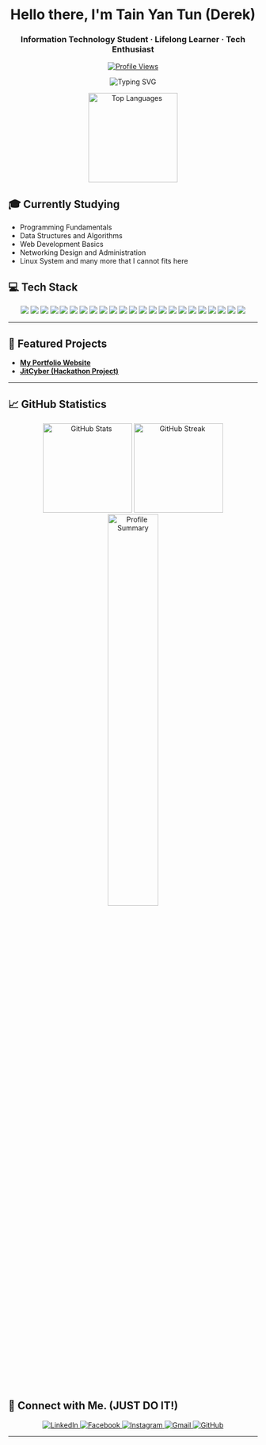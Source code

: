 <h1 align="center">Hello there, I'm Tain Yan Tun (Derek)</h1>
<h3 align="center">Information Technology Student · Lifelong Learner · Tech Enthusiast</h3>

<p align="center">
  <a href="https://github.com/TainYanTun">
    <img src="https://komarev.com/ghpvc/?username=TainYanTun&color=blueviolet&label=Profile+Views" alt="Profile Views" />
  </a>
</p>

<p align="center">
  <img src="https://readme-typing-svg.herokuapp.com?font=Fira+Code&size=22&duration=3000&pause=1000&color=00F7FF&center=true&vCenter=true&width=435&lines=Exploring+Technology;Learning+Every+Day;Future+Software+Developer;Call+Me+Derek" alt="Typing SVG" />
</p>

<p align="center">  <img src="https://github-readme-stats.vercel.app/api/top-langs/?username=TainYanTun&layout=compact&theme=tokyonight&hide_border=true" height="180" alt="Top Languages" /></p>


## 🎓 Currently Studying

- Programming Fundamentals
- Data Structures and Algorithms
- Web Development Basics
- Networking Design and Administration
- Linux System and many more that I cannot fits here

## 💻 Tech Stack

<p align="center">
  <img src="https://img.shields.io/badge/Python-3776AB?style=for-the-badge&logo=python&logoColor=white" />
  <img src="https://img.shields.io/badge/Java-ED8B00?style=for-the-badge&logo=openjdk&logoColor=white" />
  <img src="https://img.shields.io/badge/JavaScript-F7DF1E?style=for-the-badge&logo=javascript&logoColor=black" />
  <img src="https://img.shields.io/badge/TypeScript-3178C6?style=for-the-badge&logo=typescript&logoColor=white" />
  <img src="https://img.shields.io/badge/React-20232A?style=for-the-badge&logo=react&logoColor=61DAFB" />
  <img src="https://img.shields.io/badge/Next.js-000000?style=for-the-badge&logo=nextdotjs&logoColor=white" />
  <img src="https://img.shields.io/badge/Tailwind_CSS-06B6D4?style=for-the-badge&logo=tailwindcss&logoColor=white" />
  <img src="https://img.shields.io/badge/Bootstrap-7952B3?style=for-the-badge&logo=bootstrap&logoColor=white" />
  <img src="https://img.shields.io/badge/HTML5-E34F26?style=for-the-badge&logo=html5&logoColor=white" />
  <img src="https://img.shields.io/badge/CSS3-1572B6?style=for-the-badge&logo=css3&logoColor=white" />
  <img src="https://img.shields.io/badge/Node.js-339933?style=for-the-badge&logo=nodedotjs&logoColor=white" />
  <img src="https://img.shields.io/badge/MySQL-4479A1?style=for-the-badge&logo=mysql&logoColor=white" />
  <img src="https://img.shields.io/badge/PostgreSQL-4169E1?style=for-the-badge&logo=postgresql&logoColor=white" />
  <img src="https://img.shields.io/badge/MongoDB-47A248?style=for-the-badge&logo=mongodb&logoColor=white" />
  <img src="https://img.shields.io/badge/Vercel-000000?style=for-the-badge&logo=vercel&logoColor=white" />
  <img src="https://img.shields.io/badge/Git-F05032?style=for-the-badge&logo=git&logoColor=white" />
  <img src="https://img.shields.io/badge/Figma-F24E1E?style=for-the-badge&logo=figma&logoColor=white" />
  <img src="https://img.shields.io/badge/Postman-FF6C37?style=for-the-badge&logo=postman&logoColor=white" />
  <img src="https://img.shields.io/badge/Notion-000000?style=for-the-badge&logo=notion&logoColor=white" />
  <img src="https://img.shields.io/badge/Windows-0078D6?style=for-the-badge&logo=windows&logoColor=white" />
  <img src="https://img.shields.io/badge/Linux-FCC624?style=for-the-badge&logo=linux&logoColor=black" />
  <img src="https://img.shields.io/badge/macOS-000000?style=for-the-badge&logo=apple&logoColor=white" />
  <img src="https://img.shields.io/badge/AI%20%26%20Machine%20Learning-FF6F00?style=for-the-badge&logo=apacheairflow&logoColor=white" />
</p>

---

## 📂 Featured Projects

- [**My Portfolio Website**](https://github.com/TainYanTun/My-Portfolio.git)
- [**JitCyber (Hackathon Project)**](https://github.com/nyilynnhtwe/JitCyber.git)

---

## 📈 GitHub Statistics

<p align="center">
  <img src="https://github-readme-stats.vercel.app/api?username=TainYanTun&show_icons=true&theme=tokyonight&count_private=true&hide_border=true" height="180" alt="GitHub Stats" />
  <img src="https://github-readme-streak-stats.herokuapp.com?user=TainYanTun&theme=tokyonight&hide_border=true" height="180" alt="GitHub Streak" />
  <img src="https://github-profile-summary-cards.vercel.app/api/cards/profile-details?username=TainYanTun&theme=tokyonight" width="45%" alt="Profile Summary">
</p>

## 🔗 Connect with Me. (JUST DO IT!)

<p align="center">
  <a href="https://www.linkedin.com/in/tainyantun/">
    <img src="https://img.shields.io/badge/LinkedIn-0A66C2?style=for-the-badge&logo=linkedin&logoColor=white&height=40&width=150" alt="LinkedIn" />
  </a>
  <a href="https://www.facebook.com/yourfacebookprofile">
    <img src="https://img.shields.io/badge/Facebook-1877F2?style=for-the-badge&logo=facebook&logoColor=white&height=40&width=150" alt="Facebook" />
  </a>
  <a href="https://www.instagram.com/yourinstagramhandle">
    <img src="https://img.shields.io/badge/Instagram-E4405F?style=for-the-badge&logo=instagram&logoColor=white&height=40&width=150" alt="Instagram" />
  </a>
  <a href="mailto:leotainyan18@gmail.com">
    <img src="https://img.shields.io/badge/Gmail-D14836?style=for-the-badge&logo=gmail&logoColor=white&height=40&width=150" alt="Gmail" />
  </a>
  <a href="https://github.com/TainYanTun">
    <img src="https://img.shields.io/badge/GitHub-181717?style=for-the-badge&logo=github&logoColor=white&height=40&width=150" alt="GitHub" />
  </a>
</p>


---

